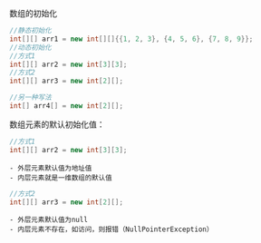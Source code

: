 数组的初始化
```java
//静态初始化  
int[][] arr1 = new int[][]{{1, 2, 3}, {4, 5, 6}, {7, 8, 9}};  
//动态初始化  
//方式1
int[][] arr2 = new int[3][3];
//方式2
int[][] arr3 = new int[2][];

//另一种写法
int[] arr4[] = new int[2][];
```

数组元素的默认初始化值：
```java
//方式1
int[][] arr2 = new int[3][3];
```
	- 外层元素默认值为地址值
	- 内层元素就是一维数组的默认值
```java
//方式2
int[][] arr3 = new int[2][];
```
	- 外层元素默认值为null
	- 内层元素不存在，如访问，则报错（NullPointerException）

